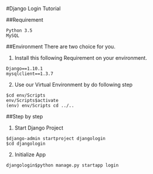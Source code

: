 #Django Login Tutorial

##Requirement
```
Python 3.5
MySQL
```
##Environment
There are two choice for you.

1. Install this following Requirement on your environment.
```
Django==1.10.1
mysqlclient==1.3.7
```

2. Use our Virtual Environment by do following step
```
$cd env/Scripts
env/Scripts$activate
(env) env/Scripts cd ../..
```

##Step by step
1. Start Django Project

```
$django-admin startproject djangologin
$cd djangologin
```

2. Initialize App
```
djangologin$python manage.py startapp login
```

